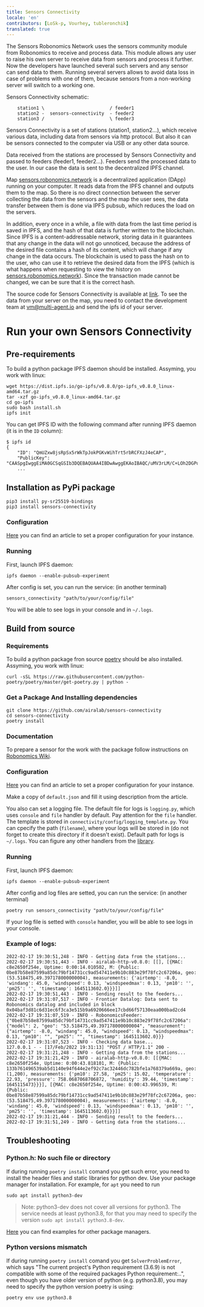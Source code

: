 ```yaml
---
title: Sensors Connectivity
locale: 'en' 
contributors: [LoSk-p, Vourhey, tubleronchik]
translated: true
---
```


The Sensors Robonomics Network uses the sensors community module from Robonomics to receive and process data. This module allows any user to raise his own server to receive data from sensors and process it further. Now the developers have launched several such servers and any sensor can send data to them. Running several servers allows to avoid data loss in case of problems with one of them, because sensors from a non-working server will switch to a working one.

Sensors Connectivity schematic:

```
    station1 \                        / feeder1
    station2 -  sensors-connectivity  - feeder2
    station3 /                        \ feeder3
```

Sensors Connectivity is a set of stations (station1, station2...), which receive various data, including data from sensors via http protocol. But also it can be sensors connected to the computer via USB or any other data source.

Data received from the stations are processed by Sensors Connectivity and passed to feeders (feeder1, feeder2...). Feeders send the processed data to the user. In our case the data is sent to the decentralized IPFS channel.

Map [sensors.robonomics.network](https://sensors.robonomics.network/) is a decentralized application (DApp) running on your computer. It reads data from the IPFS channel and outputs them to the map. So there is no direct connection between the server collecting the data from the sensors and the map the user sees, the data transfer between them is done via IPFS pubsub, which reduces the load on the servers.

In addition, every once in a while, a file with data from the last time period is saved in IPFS, and the hash of that data is further written to the blockchain. Since IPFS is a content-addressable network, storing data in it guarantees that any change in the data will not go unnoticed, because the address of the desired file contains a hash of its content, which will change if any change in the data occurs. The blockchain is used to pass the hash on to the user, who can use it to retrieve the desired data from the IPFS (which is what happens when requesting to view the history on [sensors.robonomics.network](https://sensors.robonomics.network/)). Since the transaction made cannot be changed, we can be sure that it is the correct hash.

The source code for Sensors Connectivity is available at [link](https://github.com/airalab/sensors-connectivity). To see the data from your server on the map, you need to contact the development team at vm@multi-agent.io and send the ipfs id of your server. 

# Run your own Sensors Connectivity

## Pre-requirements

To build a python package IPFS daemon should be installed. Assyming, you work with linux:

```
wget https://dist.ipfs.io/go-ipfs/v0.8.0/go-ipfs_v0.8.0_linux-amd64.tar.gz
tar -xzf go-ipfs_v0.8.0_linux-amd64.tar.gz
cd go-ipfs
sudo bash install.sh 
ipfs init
```
You can get IPFS ID with the following command after running IPFS daemon (it is in the `ID` column):

```console
$ ipfs id
{
	"ID": "QmUZxw8jsRpSx5rWkTpJokPGKvWihTrt5rbRCFXzJ4eCAP",
	"PublicKey": "CAASpgIwggEiMA0GCSqGSIb3DQEBAQUAA4IBDwAwggEKAoIBAQC/uMV3rLM/C+LOh2DGPo3chr+VM+vyYMKi...
    ...
```

## Installation as PyPi package

```
pip3 install py-sr25519-bindings
pip3 install sensors-connectivity
```

### Configuration

[Here](/docs/configuration-options-description/) you can find an article to set a proper configuration for your instance.

### Running

First, launch IPFS daemon:

```
ipfs daemon --enable-pubsub-experiment
```
After config is set, you can run the service: (in another terminal)

```
sensors_connectivity "path/to/your/config/file"
```

You will be able to see logs in your console and in `~/.logs`.

## Build from source
### Requirements

To build a python package fron source [poetry](https://python-poetry.org/docs/#osx--linux--bashonwindows-install-instructions) should be also installed. Assyming, you work with linux:

```
curl -sSL https://raw.githubusercontent.com/python-poetry/poetry/master/get-poetry.py | python -
```

### Get a Package And Installing dependencies

```
git clone https://github.com/airalab/sensors-connectivity
cd sensors-connectivity
poetry install
```

### Documentation

To prepare a sensor for the work with the package follow instructions on [Robonomics Wiki](/docs/connect-sensor-to-robonomics/).

### Configuration

[Here](/docs/configuration-options-description/) you can find an article to set a proper configuration for your instance.

Make a copy of `default.json` and fill it using description from the article.

You also can set a logging file. The default file for logs is `logging.py`, which uses `console` and `file` handler by default. Pay attention for the `file` handler. The template is stored in `connectivity/config/logging_template.py`. You can cpecify the path (`filename`), where your logs will be stored in (do not forget to create this directory if it doesn't exist). Default path for logs is `~/.logs`. You can figure any other handlers from the [library](https://docs.python.org/3.8/library/logging.html).

### Running

First, launch IPFS daemon:

```
ipfs daemon --enable-pubsub-experiment
```
After config and log files are setted, you can run the service: (in another terminal)

```
poetry run sensors_connectivity "path/to/your/config/file"  
```

If your log file is setted with `console` handler, you will be able to see logs in your console.

### Example of logs:

```
2022-02-17 19:30:51,248 - INFO - Getting data from the stations...
2022-02-17 19:30:51,443 - INFO - airalab-http-v0.8.0: [[], [{MAC: c8e2650f254e, Uptime: 0:00:14.010502, M: {Public: 0be87b58e87599a85dc79bf14731cc9ad547411e9b10c883e29f78fc2c67206a, geo: (53.518475,49.397178000000004), measurements: {'airtemp': -8.0, 'windang': 45.0, 'windspeed': 0.13, 'windspeedmax': 0.13, 'pm10': '', 'pm25': '', 'timestamp': 1645113602.0}}}]]
2022-02-17 19:30:51,443 - INFO - Sending result to the feeders...
2022-02-17 19:31:07,517 - INFO - Frontier Datalog: Data sent to Robonomics datalog and included in block 0x04baf3d81c6d31ec6f3ca3e515b9a6920666ee17cbd66f57130eaa000bad2cd4
2022-02-17 19:31:07,519 - INFO - RobonomicsFeeder: {"0be87b58e87599a85dc79bf14731cc9ad547411e9b10c883e29f78fc2c67206a": {"model": 2, "geo": "53.518475,49.397178000000004", "measurement": {"airtemp": -8.0, "windang": 45.0, "windspeed": 0.13, "windspeedmax": 0.13, "pm10": "", "pm25": "", "timestamp": 1645113602.0}}}
2022-02-17 19:31:07,523 - INFO - Checking data base...
127.0.0.1 - - [17/Feb/2022 19:31:13] "POST / HTTP/1.1" 200 -
2022-02-17 19:31:21,248 - INFO - Getting data from the stations...
2022-02-17 19:31:21,429 - INFO - airalab-http-v0.8.0: [[{MAC: c8e2650f254e, Uptime: 0:00:43.818101, M: {Public: 133b761496539ab5d1140e94f644e2ef92c7ac32446dc782bfe1a768379a669a, geo: (1,200), measurements: {'pm10': 27.58, 'pm25': 15.02, 'temperature': 22.93, 'pressure': 758.0687068706872, 'humidity': 39.44, 'timestamp': 1645115473}}}], [{MAC: c8e2650f254e, Uptime: 0:00:43.996539, M: {Public: 0be87b58e87599a85dc79bf14731cc9ad547411e9b10c883e29f78fc2c67206a, geo: (53.518475,49.397178000000004), measurements: {'airtemp': -8.0, 'windang': 45.0, 'windspeed': 0.13, 'windspeedmax': 0.13, 'pm10': '', 'pm25': '', 'timestamp': 1645113602.0}}}]]
2022-02-17 19:31:21,444 - INFO - Sending result to the feeders...
2022-02-17 19:31:51,249 - INFO - Getting data from the stations...
```

## Troubleshooting

### Python.h: No such file or directory

If during running `poetry install` comand you get such error, you need to install the header files and static libraries for python dev. Use your package manager for installation. For example, for `apt` you need to run
```
sudo apt install python3-dev
```
> Note:
python3-dev does not cover all versions for python3. The service needs at least python3.8, for that you may need to specify the version `sudo apt install python3.8-dev`.

[Here](https://stackoverflow.com/a/21530768) you can find examples for other package managers.

### Python versions mismatch

If during running `poetry install` comand you get `SolverProblemError`, which says "The current project's Python requirement (3.6.9) is not compatible with some of the required packages Python requirement:..", even though you have older version of python (e.g. python3.8), you may need to specify the python version poetry is using:

```
poetry env use python3.8
```

